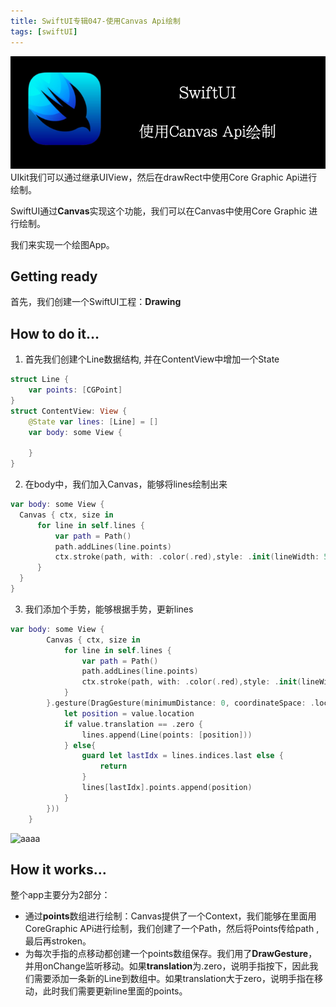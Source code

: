 ```yaml
---
title: SwiftUI专辑047-使用Canvas Api绘制
tags: [swiftUI]
---
```

![headerimg](./Header.png)
UIkit我们可以通过继承UIView，然后在drawRect中使用Core Graphic Api进行绘制。

SwiftUI通过**Canvas**实现这个功能，我们可以在Canvas中使用Core Graphic 进行绘制。

我们来实现一个绘图App。
<!--truncate-->
## Getting ready

首先，我们创建一个SwiftUI工程：**Drawing**

## How to do it…

1. 首先我们创建个Line数据结构, 并在ContentView中增加一个State
```swift
struct Line {
    var points: [CGPoint]
}
struct ContentView: View {
    @State var lines: [Line] = []
    var body: some View {
        
    }
}
```

2. 在body中，我们加入Canvas，能够将lines绘制出来
```swift
var body: some View {
  Canvas { ctx, size in
      for line in self.lines {
          var path = Path()
          path.addLines(line.points)
          ctx.stroke(path, with: .color(.red),style: .init(lineWidth: 5, lineCap: .round, lineJoin: .round))
      }
  }
}
```

3. 我们添加个手势，能够根据手势，更新lines
```swift
var body: some View {
        Canvas { ctx, size in
            for line in self.lines {
                var path = Path()
                path.addLines(line.points)
                ctx.stroke(path, with: .color(.red),style: .init(lineWidth: 5, lineCap: .round, lineJoin: .round))
            }
        }.gesture(DragGesture(minimumDistance: 0, coordinateSpace: .local).onChanged({ value in
            let position = value.location
            if value.translation == .zero {
                lines.append(Line(points: [position]))
            } else{
                guard let lastIdx = lines.indices.last else {
                    return
                }
                lines[lastIdx].points.append(position)
            }
        }))
    }
```

![aaaa](https://tva1.sinaimg.cn/large/008i3skNgy1gy4c3ggzlyj309q0l1aap.jpg)

## How it works…

整个app主要分为2部分：

- 通过**points**数组进行绘制：Canvas提供了一个Context，我们能够在里面用CoreGraphic APi进行绘制，我们创建了一个Path，然后将Points传给path , 最后再stroken。
- 为每次手指的点移动都创建一个points数组保存。我们用了**DrawGesture**，并用onChange监听移动。如果**translation**为.zero，说明手指按下，因此我们需要添加一条新的Line到数组中。如果translation大于zero，说明手指在移动，此时我们需要更新line里面的points。
